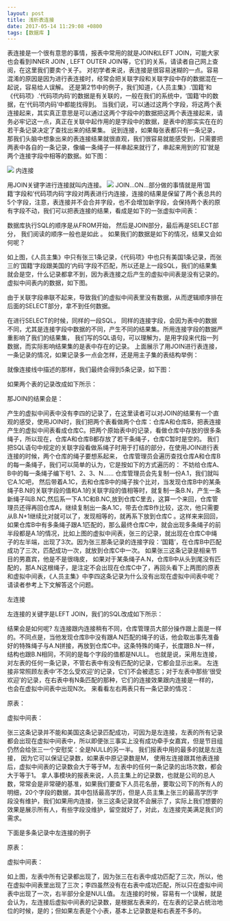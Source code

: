 ```yaml
---
layout: post
title: 浅析表连接
date: 2017-05-14 11:29:08 +0800
tags: [数据库 ]
---
```



表连接是一个很有意思的事情，报表中常用的就是JOIN和LEFT JOIN，可能大家也会看到INNER JOIN , LEFT OUTER JOIN等，它们的关系，请读者自己网上查阅，在这里我们要卖个关子。
对初学者来说，表连接是很容易迷糊的一点。容易混淆的原因是因为进行表连接时，经常会把关联字段和关联字段中存的数据混在一起说，容易给人误解。 还是第2节中的例子，我们知道，《人员主集》.’国籍’和《代码项》.’代码项内码’的数据是有关联的，一般在我们的系统中，‘国籍’中的数据，在’代码项内码’中都能找得到。
当我们说，可以通过这两个字段，将这两个表连接起来，其实真正意思是可以通过这两个字段中的数据把这两个表连接起来，请务必牢记这一点，真正在关联中起作用的是字段中的数据，是表中的那实实在在的若干条记录决定了查找出来的结果集。
说到连接，如果每张表都只有一条记录，那我们头脑中想象出来的表连接结果就很直观，我们很容易就能感受到，只需要把两表中各自的一条记录，像编一条绳子一样串起来就行了，串起来用到的’扣’就是两个连接字段中相等的数据。如下图：

![](/images/posts/tablejoin/ss.jpg)
内连接

用JOIN关键字进行连接就叫内连接。
![](/images/posts/tablejoin/2.jpg)
JOIN…ON…部分做的事情就是用’国籍’字段和’代码项内码’字段对两表进行内连接，连接的结果是保留了两个表总共的5个字段，注意，表连接并不会合并字段，也不会增加新字段，会保持两个表的原有字段不动，我们可以把表连接的结果，看成是如下的一张虚拟中间表：



 

数据库执行SQL的顺序是从FROM开始， 然后是JOIN部分，最后再是SELECT部分， 我们阅读的顺序一般也是如此 。
如果我们的数据是如下的情况，结果又会如何呢？



 

如上图，《人员主集》中只有张三1条记录，《代码项》中也只有美国1条记录，而张三的’国籍’字段跟美国的’内码’字段不匹配，所以还是上一段SQL，我们的结果集就会是空，什么记录都拿不到，因为表连接之后产生的虚拟中间表是没有记录的。虚拟中间表内的数据，如下图。



 

由于关联字段串联不起来，导致我们的虚拟中间表里没有数据，从而逻辑顺序排在后面的SELECT部分，拿不到任何数据。

在进行SELECT的时候，同样的一段SQL， 同样的连接字段，会因为表中的数据不同，尤其是连接字段中数据的不同，产生不同的结果集。所用连接字段的数据严重影响了我们的结果集， 我们写的SQL语句，可以理解为，是用字段来代指一列数据，而实际影响结果集的是表中存在的记录。
上面展示了用JOIN进行表连接， 一条记录的情况，如果记录多一点会怎样，还是用主子集的表结构举例：



 

就像连接线中描述的那样，我们最终会得到5条记录，如下图：



 

如果两个表的记录改成如下所示：



 

那JOIN的结果会是：



 

产生的虚拟中间表中没有李四的记录了，在这里读者可以对JOIN的结果有一个直观的感受，使用JOIN时，我们把两个表看做两个仓库：仓库A和仓库B，把表连接产生的虚拟中间表看成仓库C。把两个原始表中的记录，看做仓库中存放的很多条绳子，所以现在，仓库A和仓库B都存放了若干条绳子，仓库C暂时是空的。
我们把SQL语句中规定的关联字段看做系绳子时用于打结的部分，在使用JOIN进行表连接的时候，两个仓库的绳子要想系起来， 仓库管理员会遍历查找仓库A和仓库B的每一条绳子，我们可以简单的认为，它是按如下的方式遍历的：
不妨给仓库A、B中的每一条绳子编下号1、2、3、N…… 仓库管理员会先复制一份A.1，我们就叫它A.1C吧， 然后带着A.1C，去和仓库B中的绳子挨个比对，当发现仓库B中的某条绳子B.N的关联字段的值和A.1的关联字段的值相等时，就复制一条B.N，产生一条新绳子叫B.NC,然后系一下A.1C和B.NC,放到仓库C里去，这算一个来回，仓库管理员还得再回仓库A，继续复制出一条A.1C，带去仓库B作比较，这次，他只需要从B.N+1继续比对就可以了，发现相等的，就再系下放到仓库C 。这样来来回回，如果仓库B中有多条绳子跟A.1匹配的，那么最终仓库C中，就会出现多条绳子的前半段都是A.1的情况，比如上图的虚拟中间表，张三的记录，就出现在仓库C中绳子的左半端，出现了3次。因为张三那条记录的连接字段：’国籍’，在仓库B中匹配成功了三次，匹配成功一次，就放到仓库C中一次。
如果张三这条记录是相亲节目的男嘉宾，他是不是很嗨皮， 如果对于某条绳子A.N，仓库B中从头到尾没有匹配的，那A.N这根绳子，是注定不会出现在仓库C中了，再回头看下上两图的原表和虚拟中间表，《人员主集》中李四这条记录为什么没有出现在虚拟中间表中呢？请读者参考上下文解答这个问题。

左连接

左连接的关键字是LEFT JOIN，我们的SQL改成如下所示：



 

结果会是如何呢?
左连接跟内连接稍有不同，仓库管理员大部分操作跟上面是一样的。不同点是，当他发现仓库B中没有跟A.N匹配的绳子的话，他会取出事先准备好的特殊绳子与A.N拼接，再放到仓库C中。这条特殊的绳子，长度跟B.N一样，结构也跟B.N相同，不同的是每个字段的值都是NULL。
也就是说，采用左连接，对左表的任何一条记录，不管右表中有没有匹配的记录，它都会显示出来。
左连接非常照顾左表中’不怎么受欢迎’的记录，它们不会被遗忘；对于左表中那些’很受欢迎’的记录，在右表中有N条匹配的那种，它们的连接效果跟内连接是一样的，也会在虚拟中间表中出现N次。
来看看左右两表只有一条记录的情况：

原表：



 

虚拟中间表：



 

张三这条记录并不能和美国这条记录匹配成功，可因为是左连接，左表的所有记录都会出现在虚拟中间表中，所以即便张三事实上没有成功牵手女嘉宾，但是节目组仍然会给张三一个安慰奖：全是NULL的另一半。
我们报表中用的最多的就是左连接， 因为它可以保证记录数，如果表中原记录数是M， 使用左连接跟其他表连接后，虚拟中间表的记录数会大于等于M，左表中的任何一条记录的出场次数，都会大于等于1。
拿人事模块的报表来说，人员主集上的记录数，也就是公司的总人数，常常会是非常硬的基准，如果我们要查下人员花名册，要取公司下的所有人的明细，20个字段的数据，其中包括最高学历，但是人员主集上张三的最高学历字段没有维护，我们如果用内连接，张三这条记录就不会展示了，实际上我们想要的效果是展示所有人，有些字段没维护，留空就好了，对此，左连接完美满足我们的需求。

下面是多条记录中左连接的例子

原表：



 

虚拟中间表：



 

如上图，左表中所有记录都出现了，因为张三在右表中成功匹配了三次，所以，他在虚拟中间表里出现了三次；李四虽然没有在右表中成功匹配，所以只在虚拟中间表中出现了一次，右半部分全是NULL值。
左连接的时候，容易有一个误解，就是会认为，左连接后虚拟中间表的记录数，是根据左表来的，在左表的记录占统治地位的时候，是的；但如果左表是个小表，基本上记录数是和右表差不多的。

 

